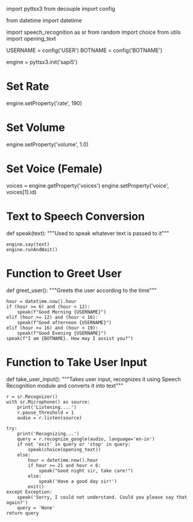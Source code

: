 import pyttsx3
from decouple import config

from datetime import datetime

import speech_recognition as sr
from random import choice
from utils import opening_text


USERNAME = config('USER')
BOTNAME = config('BOTNAME')


engine = pyttsx3.init('sapi5')

# Set Rate
engine.setProperty('rate', 190)

# Set Volume
engine.setProperty('volume', 1.0)

# Set Voice (Female)
voices = engine.getProperty('voices')
engine.setProperty('voice', voices[1].id)


# Text to Speech Conversion
def speak(text):
    """Used to speak whatever text is passed to it"""

    engine.say(text)
    engine.runAndWait()

# Function to Greet User
def greet_user():
    """Greets the user according to the time"""

    hour = datetime.now().hour
    if (hour >= 6) and (hour < 12):
        speak(f"Good Morning {USERNAME}")
    elif (hour >= 12) and (hour < 16):
        speak(f"Good afternoon {USERNAME}")
    elif (hour >= 16) and (hour < 19):
        speak(f"Good Evening {USERNAME}")
    speak(f"I am {BOTNAME}. How may I assist you?")


# Function to Take User Input
def take_user_input():
    """Takes user input, recognizes it using Speech Recognition module and converts it into text"""

    r = sr.Recognizer()
    with sr.Microphone() as source:
        print('Listening....')
        r.pause_threshold = 1
        audio = r.listen(source)

    try:
        print('Recognizing...')
        query = r.recognize_google(audio, language='en-in')
        if not 'exit' in query or 'stop' in query:
            speak(choice(opening_text))
        else:
            hour = datetime.now().hour
            if hour >= 21 and hour < 6:
                speak("Good night sir, take care!")
            else:
                speak('Have a good day sir!')
            exit()
    except Exception:
        speak('Sorry, I could not understand. Could you please say that again?')
        query = 'None'
    return query
